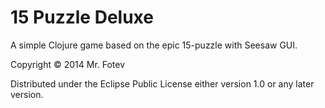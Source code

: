# 15 Puzzle Deluxe

A simple Clojure game based on the epic 15-puzzle with Seesaw GUI.

Copyright © 2014 Mr. Fotev

Distributed under the Eclipse Public License either version 1.0 or any later version.
